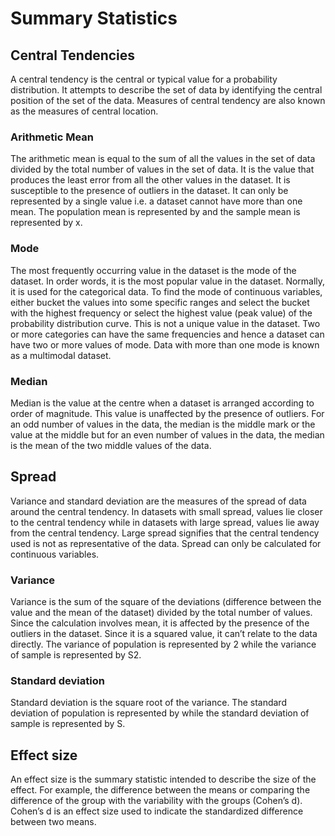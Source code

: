 # Summary Statistics

## Central Tendencies
A central tendency is the central or typical value for a probability distribution. It attempts to describe the set of data by identifying the central position of the set of the data. Measures of central tendency are also known as the measures of central location. 

### Arithmetic Mean
The arithmetic mean is equal to the sum of all the values in the set of data divided by the total number of values in the set of data. It is the value that produces the least error from all the other values in the dataset. It is susceptible to the presence of outliers in the dataset. It can only be represented by a single value i.e. a dataset cannot have more than one mean. The population mean is represented by  and the sample mean is represented by x. 

### Mode
The most frequently occurring value in the dataset is the mode of the dataset. In order words, it is the most popular value in the dataset. Normally, it is used for the categorical data. To find the mode of continuous variables, either bucket the values into some specific ranges and select the bucket with the highest frequency or select the highest value (peak value) of the probability distribution curve. This is not a unique value in the dataset. Two or more categories can have the same frequencies and hence a dataset can have two or more values of mode. Data with more than one mode is known as a multimodal dataset.

### Median
Median is the value at the centre when a dataset is arranged according to order of magnitude. This value is unaffected by the presence of outliers. For an odd number of values in the data, the median is the middle mark or the value at the middle but for an even number of values in the data, the median is the mean of the two middle values of the data.

## Spread
Variance and standard deviation are the measures of the spread of data around the central tendency. In datasets with small spread, values lie closer to the central tendency while in datasets with large spread, values lie away from the central tendency. Large spread signifies that the central tendency used is not as representative of the data. Spread can only be calculated for continuous variables.

### Variance
Variance is the sum of the square of the deviations (difference between the value and the mean of the dataset) divided by the total number of values. Since the calculation involves mean, it is affected by the presence of the outliers in the dataset. Since it is a squared value, it can’t relate to the data directly. The variance of population is represented by 2 while the variance of sample is represented by S2. 

### Standard deviation
Standard deviation is the square root of the variance. The standard deviation of population is represented by  while the standard deviation of sample is represented by S.

## Effect size
An effect size is the summary statistic intended to describe the size of the effect. For example, the difference between the means or comparing the difference of the group with the variability with the groups (Cohen’s d). Cohen’s d is an effect size used to indicate the standardized difference between two means.
